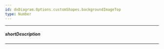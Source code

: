 ```yaml
---
id: dxDiagram.Options.customShapes.backgroundImageTop
type: Number
---
```

---
##### shortDescription

---
